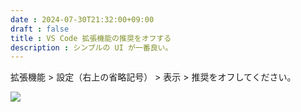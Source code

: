 ```yaml
---
date : 2024-07-30T21:32:00+09:00
draft : false
title : VS Code 拡張機能の推奨をオフする
description : シンプルの UI が一番良い。
---
```


拡張機能 > 設定（右上の省略記号） > 表示 > 推奨をオフしてください。

![](https://image.icysamon.jp/blog/2024/07/vscode-close-ad.webp)